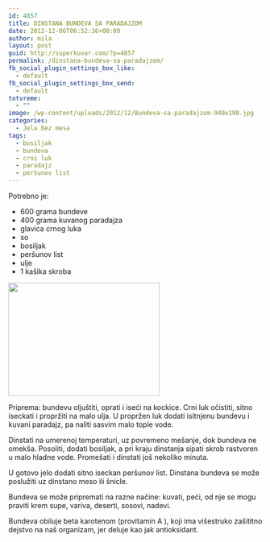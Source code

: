 ```yaml
---
id: 4857
title: DINSTANA BUNDEVA SA PARADAJZOM
date: 2012-12-06T06:52:36+00:00
author: mila
layout: post
guid: http://superkuvar.com/?p=4857
permalink: /dinstana-bundeva-sa-paradajzom/
fb_social_plugin_settings_box_like:
  - default
fb_social_plugin_settings_box_send:
  - default
totvreme:
  - ""
image: /wp-content/uploads/2012/12/Bundeva-sa-paradajzom-940x198.jpg
categories:
  - Jela bez mesa
tags:
  - bosiljak
  - bundeva
  - crni luk
  - paradajz
  - peršunov list
---
```

Potrebno je:

  * 600 grama bundeve
  * 400 grama kuvanog paradajza
  * glavica crnog luka
  * so
  * bosiljak
  * peršunov list
  * ulje
  * 1 kašika skroba

<img class="alignnone size-medium wp-image-4858" title="Bundeva sa paradajzom" src="//superkuvar.com/wp-content/uploads/2012/12/Bundeva-sa-paradajzom-300x225.jpg" alt="" width="300" height="225" /> 

Priprema: bundevu oljuštiti, oprati i iseći na kockice. Crni luk očistiti, sitno iseckati i propržiti na malo ulja. U propržen luk dodati isitnjenu bundevu i kuvani paradajz, pa naliti sasvim malo tople vode.

Dinstati na umerenoj temperaturi, uz povremeno mešanje, dok bundeva ne omekša. Posoliti, dodati bosiljak, a pri kraju dinstanja sipati skrob rastvoren u malo hladne vode. Promešati i dinstati još nekoliko minuta.

U gotovo jelo dodati sitno iseckan peršunov list. Dinstana bundeva se može poslužiti uz dinstano meso ili šnicle.

Bundeva se može pripremati na razne načine: kuvati, peći, od nje se mogu praviti krem supe, variva, deserti, sosovi, nadevi.

Bundeva obiluje beta karotenom (provitamin A ), koji ima višestruko zašititno dejstvo na naš organizam, jer deluje kao jak antioksidant.